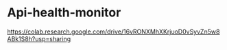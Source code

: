 # Api-health-monitor

https://colab.research.google.com/drive/16vRONXMhXKrjuoD0vSyvZn5w8ABk1S8h?usp=sharing
